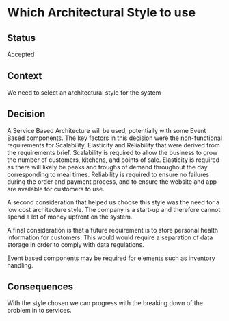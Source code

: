 # Which Architectural Style to use

## Status
Accepted

## Context
We need to select an architectural style for the system

## Decision
A Service Based Architecture will be used, potentially with some Event Based components.  The key factors in this decision were the non-functional requirements for Scalability, Elasticity and Reliability that were derived from the requirements brief.  Scalability is required to allow the business to grow the number of customers, kitchens, and points of sale.  Elasticity is required as there will likely be peaks and troughs of demand throughout the day corresponding to meal times.  Reliability is required to ensure no failures during the order and payment process, and to ensure the website and app are available for customers to use.

A second consideration that helped us choose this style was the need for a low cost architecture style.  The company is a start-up and therefore cannot spend a lot of money upfront on the system.

A final consideration is that a future requirement is to store personal health information for customers.  This would would require a separation of data storage in order to comply with data regulations.

Event based components may be required for elements such as inventory handling.

## Consequences
With the style chosen we can progress with the breaking down of the problem in to services.

